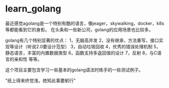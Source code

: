 # learn_golang


最近感觉agolang是一个特别有酷的语言，像jeager，skywalking，docker，k8s等都能看到它的身影。
在头条和一些新公司，golang的应用场景也比较多。

golang有几个特别显著的优点：
1，无脑高并发
2，没有继承，方法重写，接口实现等设计（听说2.0要设计范型）
3，自动垃圾回收
4，优秀的错误处理机制
5，静态语言，丰富的内置数据类型
6，函数支持多返回值的设计
7，反射
8，与C语言的亲和性
等等。

这个项目主要包含学习一些基本的golang语法时练手的一些测试例子。

"纸上得来终觉浅，绝知此事要躬行"